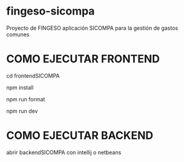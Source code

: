 # fingeso-sicompa
Proyecto de FINGESO aplicación SICOMPA para la gestión de gastos comunes


# COMO EJECUTAR FRONTEND

cd frontendSICOMPA

npm install

npm run format

npm run dev

# COMO EJECUTAR BACKEND

abrir backendSICOMPA con intellij o netbeans
